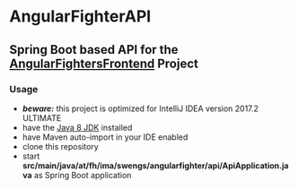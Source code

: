# AngularFighterAPI
## Spring Boot based API for the [AngularFightersFrontend](https://github.com/haxhaagn15/AngularFightersFrontend) Project

### Usage
- ***beware:*** this project is optimized for IntelliJ IDEA version 2017.2 ULTIMATE
- have the [Java 8 JDK](http://www.oracle.com/technetwork/java/javase/downloads/jdk8-downloads-2133151.html) installed
- have Maven auto-import in your IDE enabled
- clone this repository
- start **src/main/java/at/fh/ima/swengs/angularfighter/api/ApiApplication.java** as Spring Boot application
